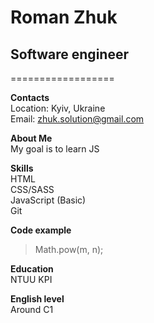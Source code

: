 # Roman Zhuk

## Software engineer

==================

**Contacts**\
Location: Kyiv, Ukraine\
Email: zhuk.solution@gmail.com

**About Me**\
My goal is to learn JS

**Skills**\
HTML\
CSS/SASS\
JavaScript (Basic)\
Git

**Code example**

> Math.pow(m, n);

**Education**\
NTUU KPI

**English level**\
Around C1
